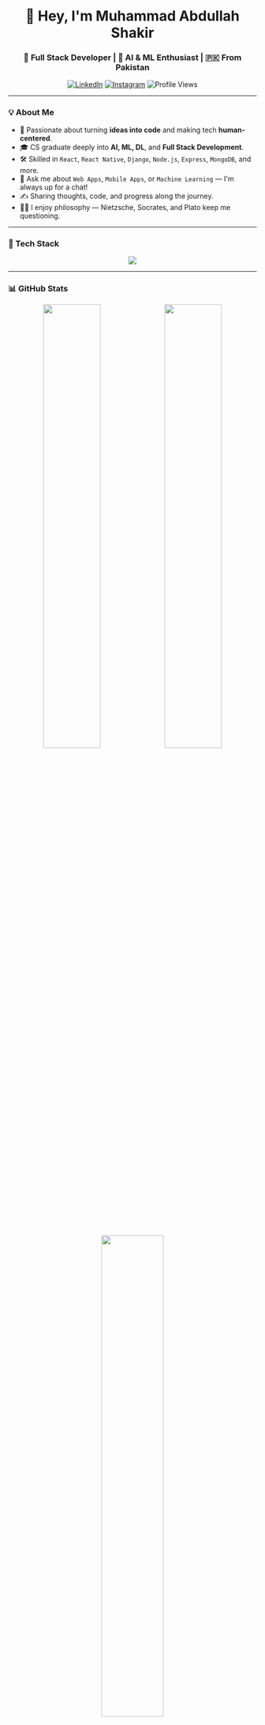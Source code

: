 <!-- Profile Header -->
<h1 align="center">👋 Hey, I'm Muhammad Abdullah Shakir</h1>
<h3 align="center">🚀 Full Stack Developer | 🤖 AI & ML Enthusiast | 🇵🇰 From Pakistan</h3>

<p align="center">
  <a href="https://www.linkedin.com/in/muhammad-abdullah111"><img src="https://img.shields.io/badge/LinkedIn-blue?style=flat-square&logo=linkedin" alt="LinkedIn"/></a>
  <a href="https://www.instagram.com/muhammad_abdullah_shakir?igsh=b2pnNXc0MWxvYnFt"><img src="https://img.shields.io/badge/Instagram-E4405F?style=flat-square&logo=instagram&logoColor=white" alt="Instagram"/></a>
  <img src="https://komarev.com/ghpvc/?username=muhammadabdullahshakir&style=flat-square&color=brightgreen" alt="Profile Views" />
</p>

---

### 💡 About Me

- 🧠 Passionate about turning **ideas into code** and making tech **human-centered**.
- 🎓 CS graduate deeply into **AI, ML, DL**, and **Full Stack Development**.
- 🛠️ Skilled in `React`, `React Native`, `Django`, `Node.js`, `Express`, `MongoDB`, and more.
- 💬 Ask me about `Web Apps`, `Mobile Apps`, or `Machine Learning` — I'm always up for a chat!
- ✍️ Sharing thoughts, code, and progress along the journey.
- 🧘‍♂️ I enjoy philosophy — Nietzsche, Socrates, and Plato keep me questioning.

---

### 🧰 Tech Stack

<p align="center">
  <img src="https://skillicons.dev/icons?i=js,ts,react,nextjs,reactnative,tailwind,nodejs,express,django,mongodb,postgres,mysql,sqlite,python,git,github,vscode,docker,linux" />
</p>

---

### 📊 GitHub Stats

<p align="center">
  <img src="https://github-readme-stats.vercel.app/api?username=muhammadabdullahshakir&show_icons=true&theme=radical" width="48%" />
  <img src="https://github-readme-streak-stats.herokuapp.com/?user=muhammadabdullahshakir&theme=radical" width="48%" />
</p>
<p align="center">
  <img src="https://github-readme-stats.vercel.app/api/top-langs/?username=muhammadabdullahshakir&layout=compact&theme=radical" width="50%" />
</p>

---

### 🐍 GitHub Activity Snake

> ✨ This shows your contribution graph as an animated snake!

<p align="center">
  <img src="https://raw.githubusercontent.com/muhammadabdullahshakir/muhammadabdullahshakir/output/github-contribution-grid-snake.svg" />
</p>

---

### 🌐 Let's Connect

- 📍 Pakistan  
- 💼 [LinkedIn](https://www.linkedin.com/in/muhammad-abdullah111)  
- 📷 [Instagram](https://www.instagram.com/muhammad_abdullah_shakir?igsh=b2pnNXc0MWxvYnFt)

---
